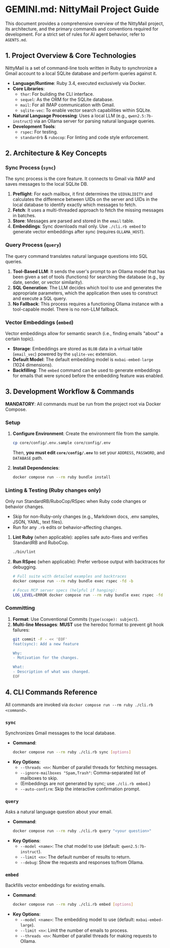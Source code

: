 # GEMINI.md: NittyMail Project Guide

This document provides a comprehensive overview of the NittyMail project, its architecture, and the primary commands and conventions required for development. For a strict set of rules for AI agent behavior, refer to `AGENTS.md`.

## 1. Project Overview & Core Technologies

NittyMail is a set of command-line tools written in Ruby to synchronize a Gmail account to a local SQLite database and perform queries against it.

*   **Language/Runtime**: Ruby 3.4, executed exclusively via Docker.
*   **Core Libraries**:
    *   `thor`: For building the CLI interface.
    *   `sequel`: As the ORM for the SQLite database.
    *   `mail`: For all IMAP communication with Gmail.
    *   `sqlite-vec`: To enable vector search capabilities within SQLite.
*   **Natural Language Processing**: Uses a local LLM (e.g., `qwen2.5:7b-instruct`) via an Ollama server for parsing natural language queries.
*   **Development Tools**:
    *   `rspec`: For testing.
    *   `standardrb` & `rubocop`: For linting and code style enforcement.

## 2. Architecture & Key Concepts

### Sync Process (`sync`)

The sync process is the core feature. It connects to Gmail via IMAP and saves messages to the local SQLite DB.
1.  **Preflight**: For each mailbox, it first determines the `UIDVALIDITY` and calculates the difference between UIDs on the server and UIDs in the local database to identify exactly which messages to fetch.
2.  **Fetch**: It uses a multi-threaded approach to fetch the missing messages in batches.
3.  **Store**: Messages are parsed and stored in the `email` table.
4.  **Embeddings**: Sync downloads mail only. Use `./cli.rb embed` to generate vector embeddings after sync (requires `OLLAMA_HOST`).

### Query Process (`query`)

The query command translates natural language questions into SQL queries.
1.  **Tool-Based LLM**: It sends the user's prompt to an Ollama model that has been given a set of tools (functions) for searching the database (e.g., by date, sender, or vector similarity).
2.  **SQL Generation**: The LLM decides which tool to use and generates the appropriate parameters, which the application then uses to construct and execute a SQL query.
3.  **No Fallback**: This process requires a functioning Ollama instance with a tool-capable model. There is no non-LLM fallback.

### Vector Embeddings (`embed`)

Vector embeddings allow for semantic search (i.e., finding emails "about" a certain topic).
*   **Storage**: Embeddings are stored as `BLOB` data in a virtual table (`email_vec`) powered by the `sqlite-vec` extension.
*   **Default Model**: The default embedding model is `mxbai-embed-large` (1024 dimensions).
*   **Backfilling**: The `embed` command can be used to generate embeddings for emails that were synced before the embedding feature was enabled.

## 3. Development Workflow & Commands

**MANDATORY**: All commands must be run from the project root via Docker Compose.

### Setup

1.  **Configure Environment**: Create the environment file from the sample.
    ```bash
    cp core/config/.env.sample core/config/.env
    ```
    Then, **you must edit `core/config/.env`** to set your `ADDRESS`, `PASSWORD`, and `DATABASE` path.

2.  **Install Dependencies**:
    ```bash
    docker compose run --rm ruby bundle install
    ```

### Linting & Testing (Ruby changes only)

Only run StandardRB/RuboCop/RSpec when Ruby code changes or behavior changes.

- Skip for non-Ruby-only changes (e.g., Markdown docs, .env samples, JSON, YAML, text files).
- Run for any `.rb` edits or behavior-affecting changes.

1.  **Lint Ruby** (when applicable): applies safe auto-fixes and verifies StandardRB and RuboCop.
    ```bash
    ./bin/lint
    ```

2.  **Run RSpec** (when applicable): Prefer verbose output with backtraces for debugging.
    ```bash
    # Full suite with detailed examples and backtraces
    docker compose run --rm ruby bundle exec rspec -fd -b

    # Focus MCP server specs (helpful if hanging):
    LOG_LEVEL=ERROR docker compose run --rm ruby bundle exec rspec -fd -b spec/mcp_server_spec.rb
    ```

### Committing

1.  **Format**: Use Conventional Commits (`type(scope): subject`).
2.  **Multi-line Messages**: **MUST** use the heredoc format to prevent git hook failures:
    ```bash
    git commit -F - << 'EOF'
    feat(sync): Add a new feature

    Why:
    - Motivation for the changes.

    What:
    - Description of what was changed.
    EOF
    ```

## 4. CLI Commands Reference

All commands are invoked via `docker compose run --rm ruby ./cli.rb <command>`.

### `sync`

Synchronizes Gmail messages to the local database.

*   **Command**:
    ```bash
    docker compose run --rm ruby ./cli.rb sync [options]
    ```
*   **Key Options**:
    *   `--threads <n>`: Number of parallel threads for fetching messages.
    *   `--ignore-mailboxes "Spam,Trash"`: Comma-separated list of mailboxes to skip.
    *   (Embeddings are not generated by sync; use `./cli.rb embed`.)
    *   `--auto-confirm`: Skip the interactive confirmation prompt.

### `query`

Asks a natural language question about your email.

*   **Command**:
    ```bash
    docker compose run --rm ruby ./cli.rb query "<your question>"
    ```
*   **Key Options**:
    *   `--model <name>`: The chat model to use (default: `qwen2.5:7b-instruct`).
    *   `--limit <n>`: The default number of results to return.
    *   `--debug`: Show the requests and responses to/from Ollama.

### `embed`

Backfills vector embeddings for existing emails.

*   **Command**:
    ```bash
    docker compose run --rm ruby ./cli.rb embed [options]
    ```
*   **Key Options**:
    *   `--model <name>`: The embedding model to use (default: `mxbai-embed-large`).
    *   `--limit <n>`: Limit the number of emails to process.
    *   `--threads <n>`: Number of parallel threads for making requests to Ollama.
